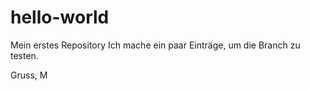 # hello-world
Mein erstes Repository
Ich mache ein paar Einträge, um die Branch zu testen.

Gruss, M
